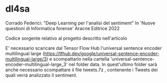 # dl4sa
Corrado Federici: "Deep Learning per l'analisi del sentiment"
In 'Nuove questioni di Informatica forense' Aracne Editrice 2022

Codice sorgente relativo al progetto descritto nell'articolo

E' necessario scaricare dal Tensor Flow Hub l'universal sentence encoder multilingual large (https://tfhub.dev/google/universal-sentence-encoder-multilingual-large/3) e scompattarlo nella cartella 'universal-sentence-encoder-multilingual-large_3' nel folder data. In quest'ultimo folder sarà anche necessario scompattare il file tweets.7z , contenente i Tweets dei quali verrà analizzato il sentiment.
